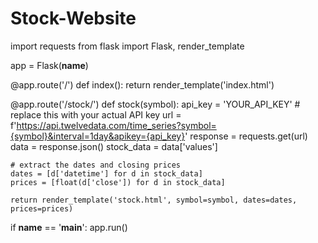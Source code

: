 # Stock-Website
import requests
from flask import Flask, render_template

app = Flask(__name__)

@app.route('/')
def index():
    return render_template('index.html')

@app.route('/stock/<symbol>')
def stock(symbol):
    api_key = 'YOUR_API_KEY'  # replace this with your actual API key
    url = f'https://api.twelvedata.com/time_series?symbol={symbol}&interval=1day&apikey={api_key}'
    response = requests.get(url)
    data = response.json()
    stock_data = data['values']

    # extract the dates and closing prices
    dates = [d['datetime'] for d in stock_data]
    prices = [float(d['close']) for d in stock_data]

    return render_template('stock.html', symbol=symbol, dates=dates, prices=prices)

if __name__ == '__main__':
    app.run()
